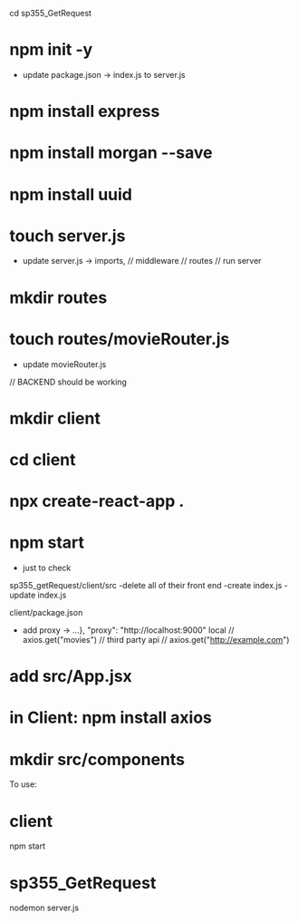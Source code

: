 cd sp355_GetRequest

# npm init -y
* update package.json -> index.js to server.js

# npm install express

# npm install morgan --save

# npm install uuid 

# touch server.js
* update server.js -> imports, // middleware // routes // run server

# mkdir routes

# touch routes/movieRouter.js
* update movieRouter.js

// BACKEND should be working

# mkdir client

# cd client

# npx create-react-app . 

# npm start
* just to check

sp355_getRequest/client/src
-delete all of their front end
-create index.js
-update index.js

client/package.json
- add proxy -> ...},   "proxy": "http://localhost:9000"
local
// axios.get("movies")
// third party api
// axios.get("http://example.com")

# add src/App.jsx

# in Client: npm install axios

# mkdir src/components


To use: 
# client
npm start

# sp355_GetRequest
nodemon server.js

